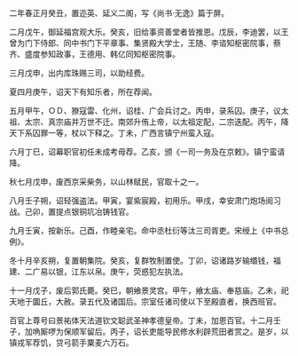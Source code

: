 二年春正月癸丑，置迩英、延义二阁，写《尚书·无逸》篇于屏。

二月戊午，御延福宫观大乐。癸亥，旧给事资善堂者皆推恩。戊辰，李迪罢，以王曾为门下侍郎、同中书门下平章事、集贤殿大学士，王随、李谘知枢密院事，蔡齐、盛度参知政事，王德用、韩亿同知枢密院事。

三月戊申，出内库珠赐三司，以助经费。

夏四月庚午，诏天下有知乐者，所在荐闻。

五月甲午，ＯＤ、獠寇雷、化州，诏桂、广会兵讨之。丙申，录系囚。庚子，议太祖、太宗、真宗庙并万世不迁。南郊升侑上帝，以太祖定配，二宗迭配。丙午，降天下系囚罪一等，杖以下释之。丁未，广西言镇宁州蛮入寇。

六月丁巳，诏幕职官初任未成考毋荐。乙亥，颁《一司一务及在京敕》。镇宁蛮请降。

秋七月戊申，废西京采柴务，以山林赋民，官取十之一。

八月壬子朔，诏轻强盗法。甲寅，宴紫宸殿，初用乐。甲戌，幸安肃门炮场阅习战。己卯，置提点银铜坑冶铸钱官。

九月壬寅，按新乐。己酉，作睦亲宅。命中丞杜衍等汰三司胥吏。宋绶上《中书总例》。

冬十月辛亥朔，复置朝集院。癸亥，复群牧制置使。丁卯，诏诸路岁输缗钱，福建、二广易以银，江东以帛。庚午，荧惑犯左执法。

十一月戊子，废后郭氏薨。癸巳，朝飨景灵宫。甲午，飨太庙、奉慈庙。乙未，祀天地于圜丘，大赦。录五代及诸国后。宗室任诸司使以下至殿直者，换西班官。

百官上尊号曰景祐体天法道钦文聪武圣神孝德皇帝。丁未，加恩百官。十二月壬子，加唃厮啰为保顺军留后。丙子，诏长吏能导民修水利辟荒田者赏之。是岁，以镇戎军荐饥，贷弓箭手粟麦六万石。